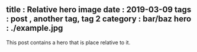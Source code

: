 title : Relative hero image
date : 2019-03-09
tags : post , another tag,  tag 2
category : bar/baz
hero : ./example.jpg
---

This post contains a hero that is place relative to it.